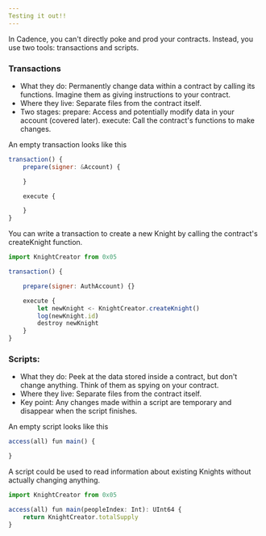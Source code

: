 ```yaml
---
Testing it out!!
---
```


In Cadence, you can't directly poke and prod your contracts. Instead, you use two tools: transactions and scripts.

### Transactions

- What they do: Permanently change data within a contract by calling its functions. Imagine them as giving instructions to your contract.
- Where they live: Separate files from the contract itself.
- Two stages:
  prepare: Access and potentially modify data in your account (covered later).
  execute: Call the contract's functions to make changes.

An empty transaction looks like this

```jsx
transaction() {
    prepare(signer: &Account) {

    }

    execute {

    }
}
```

You can write a transaction to create a new Knight by calling the contract's createKnight function.

```jsx
import KnightCreator from 0x05

transaction() {

    prepare(signer: AuthAccount) {}

    execute {
        let newKnight <- KnightCreator.createKnight()
        log(newKnight.id)
        destroy newKnight
    }
}

```

### Scripts:

- What they do: Peek at the data stored inside a contract, but don't change anything. Think of them as spying on your contract.
- Where they live: Separate files from the contract itself.
- Key point: Any changes made within a script are temporary and disappear when the script finishes.

An empty script looks like this

```jsx
access(all) fun main() {

}
```

A script could be used to read information about existing Knights without actually changing anything.

```jsx
import KnightCreator from 0x05

access(all) fun main(peopleIndex: Int): UInt64 {
    return KnightCreator.totalSupply
}
```
